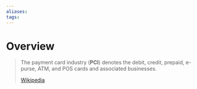 ```yaml
---
aliases: 
tags:
---
```

# Overview
> The payment card industry (**PCI**) denotes the debit, credit, prepaid, e-purse, ATM, and POS cards and associated businesses.
>
> [Wikipedia](https://en.wikipedia.org/wiki/Payment%20card%20industry)